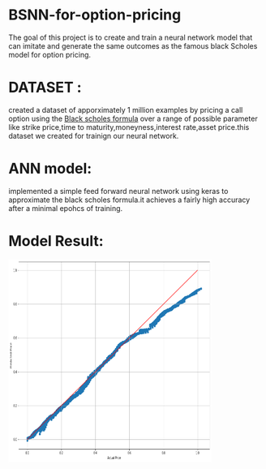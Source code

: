 # BSNN-for-option-pricing
The goal of this project is to create and train a neural network model that can imitate and generate the same outcomes as the famous black Scholes model for option pricing.

# DATASET :
created a dataset of apporximately 1 million examples by pricing a call option using the 
[Black scholes formula](https://en.wikipedia.org/wiki/Black%E2%80%93Scholes_model) over a range of possible parameter like strike price,time to maturity,moneyness,interest rate,asset price.this dataset we created for trainign our neural network.

# ANN model:
implemented a simple feed forward neural network using keras to approximate the black scholes formula.it achieves a fairly high accuracy after a minimal epohcs of training.

# Model Result:
<img src="https://github.com/gourav19102/BSNN-for-option-pricing/blob/main/bs%20vs%20actual.png" width="400" height="400" />
